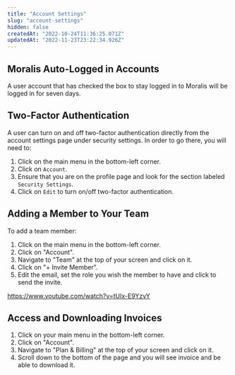 ```yaml
---
title: "Account Settings"
slug: "account-settings"
hidden: false
createdAt: "2022-10-24T11:36:25.071Z"
updatedAt: "2022-11-23T23:22:34.926Z"
---
```

## Moralis Auto-Logged in Accounts

A user account that has checked the box to stay logged in to Moralis will be logged in for seven days.

## Two-Factor Authentication

A user can turn on and off two-factor authentication directly from the account settings page under security settings. In order to go there, you will need to:

1. Click on the main menu in the bottom-left corner.
2. Click on `Account`.
3. Ensure that you are on the profile page and look for the section labeled `Security Settings`.
4. Click on `Edit` to turn on/off two-factor authentication.

## Adding a Member to Your Team

To add a team member:

1. Click on the main menu in the bottom-left corner.
2. Click on "Account".
3. Navigate to "Team" at the top of your screen and click on it.
4. Click on "+ Invite Member".
5. Edit the email, set the role you wish the member to have and click to send the invite.

https://www.youtube.com/watch?v=tUIx-E9YzvY

## Access and Downloading Invoices

1. Click on your main menu in the bottom-left corner.
2. Click on "Account".
3. Navigate to "Plan & Billing" at the top of your screen and click on it.
4. Scroll down to the bottom of the page and you will see invoice and be able to download it.